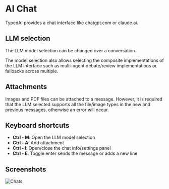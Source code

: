 # AI Chat

TypedAI provides a chat interface like chatgpt.com or claude.ai.

## LLM selection

The LLM model selection can be changed over a conversation.

The model selection also allows selecting the composite implementations of the LLM interface such as multi-agent debate/review implementations or
fallbacks across multiple.

## Attachments

Images and PDF files can be attached to a message. However, it is required that the LLM selected supports all the file/image types
in the new and previous messages, otherwise an error will occur.

## Keyboard shortcuts

- **Ctrl - M**: Open the LLM model selection
- **Ctrl - A**: Add attachment
- **Ctrl - I**: Open/close the chat info/settings panel
- **Ctrl - E**: Toggle enter sends the message or adds a new line
<!--
- **Ctrl - C**: Toggle caching (Anthropic models only)
-->

## Screenshots

![Chats](https://public.trafficguard.ai/typedai/chat.png)
